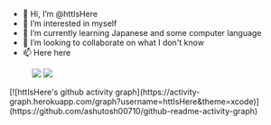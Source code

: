 - 👋 Hi, I’m @httIsHere
- 👀 I’m interested in myself
- 🌱 I’m currently learning Japanese and some computer language
- 💞️ I’m looking to collaborate on what I don't know
- 📫 Here here

<!---
httIsHere/httIsHere is a ✨ special ✨ repository because its `README.md` (this file) appears on your GitHub profile.
You can click the Preview link to take a look at your changes.
--->
<figure class="half">
<img src="https://github-readme-stats.vercel.app/api?username=httIsHere">
    <img src="https://streak-stats.demolab.com/?user=httIsHere&theme=default">
</figure>
[![httIsHere's github activity graph](https://activity-graph.herokuapp.com/graph?username=httIsHere&theme=xcode)](https://github.com/ashutosh00710/github-readme-activity-graph)

